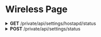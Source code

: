 <h1>Wireless Page</h1>

<details close="close">
<summary><b>GET</b> /private/api/settings/hostapd/status</summary>

 ---

 |      Header      |                 Data Type               |
 | ---------------- | --------------------------------------- |
 |   Authorization  | `String` eg. `jwt_token_from_login_api` |
 
 Body
 ```json
 ```

 Response 200 
 ```json
 {
   "ssid": "Sala",
   "hide_ssid": false,
   "hw_mode": "g",
   "channel": 6,
   "wpa": 2,
   "passphrase": "Koompi-Onelab",
   "hw_n_mode": true,
   "qos": true
 }
 ```

 |     Error    |             Body           |
 | ------------ | -------------------------- |
 |     401      | Token invalid              |
 |     410      | Token expired or incorrect |

 - Note: `WPA` can only be 1 or 2; `Channel` can only range from 1 to 14
 ---
</details>

<details close="close">
<summary><b>POST</b> /private/api/settings/status</summary>

 ---

 |      Header      |                 Data Type               |
 | ---------------- | --------------------------------------- |
 |   Authorization  | `String` eg. `jwt_token_from_login_api` |
 
 Body
 ```json
 ```

 Response 200 
 ```json
 {
  "ssid": "Sala",
  "hide_ssid": false,
  "hw_mode": "g",
  "channel": 11,
  "wpa": 2,
  "passphrase": "Koompi-Onelab",
  "hw_n_mode": true,
  "qos": true
 }
 ```

 |     Error    |             Body           |
 | ------------ | -------------------------- |
 |     401      | Token invalid              |
 |     410      | Token expired or incorrect |
 |     500      | actual_error_goes_here     |

 ---

</details>
